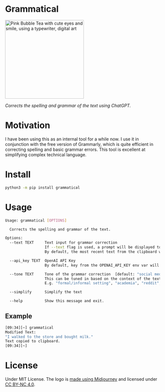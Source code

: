 # Grammatical

<img alt="Pink Bubble Tea with cute eyes and smile, using a typewriter, digital art" src="https://user-images.githubusercontent.com/24948340/226350030-912c9696-8bc2-4a70-8f26-966b2814528e.png" width="256">


_Corrects the spelling and grammar of the text using ChatGPT._

# Motivation

I have been using this as an internal tool for a while now. I use it in conjunction with the free version of Grammarly, which is quite efficient in 
correcting spelling and basic grammar errors. This tool is excellent at simplifying complex technical language.

# Install

```bash
python3 -m pip install grammatical
```

# Usage

```bash
Usage: grammatical [OPTIONS]

  Corrects the spelling and grammar of the text.

Options:
  --text TEXT     Text input for grammar correction
                  If --text flag is used, a prompt will be displayed to enter the text.
                  By default, the most recent text from the clipboard will be used.

  --api_key TEXT  OpenAI API Key
                  By default, key from the OPENAI_API_KEY env var will be used.

  --tone TEXT     Tone of the grammar correction  [default: "social media"]
                  This can be tuned in based on the context of the text.
                  E.g. "formal/informal setting", "academia", "reddit", etc.

  --simplify      Simplify the text

  --help          Show this message and exit.
```

## Example

```bash
[09:34][~] grammatical
Modified Text: 
"I walked to the store and bought milk."
Text copied to clipboard.
[09:34][~]
```

# License

Under MIT License. The logo is [made using Midjourney](https://docs.midjourney.com/docs/terms-of-service) and licensed under [CC BY-NC 4.0](https://creativecommons.org/licenses/by-nc/4.0/).
